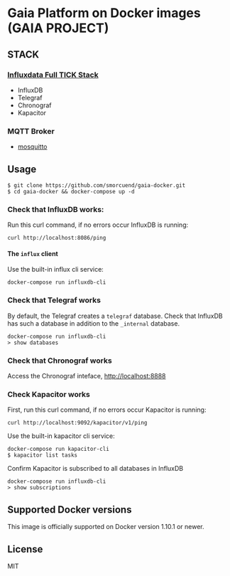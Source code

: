 # Gaia Platform on Docker images (GAIA PROJECT)

## STACK

### [Influxdata Full TICK Stack](https://github.com/influxdata)

* InfluxDB
* Telegraf
* Chronograf
* Kapacitor

### MQTT Broker

* [mosquitto](https://github.com/eclipse/mosquitto)


## Usage

```
$ git clone https://github.com/smorcuend/gaia-docker.git
$ cd gaia-docker && docker-compose up -d
```
### Check that InfluxDB works:

Run this curl command, if no errors occur InfluxDB is running:

    curl http://localhost:8086/ping


#### The `influx` client

Use the built-in influx cli service:

    docker-compose run influxdb-cli

### Check that Telegraf works

By default, the Telegraf creates a `telegraf` database.
Check that InfluxDB has such a database in addition to the `_internal` database.

    docker-compose run influxdb-cli
    > show databases

### Check that Chronograf works

Access the Chronograf inteface, [http://localhost:8888](http://localhost:8888)

### Check Kapacitor works

First, run this curl command, if no errors occur Kapacitor is running:

    curl http://localhost:9092/kapacitor/v1/ping


Use the built-in kapacitor cli service:

    docker-compose run kapacitor-cli
    $ kapacitor list tasks

Confirm Kapacitor is subscribed to all databases in InfluxDB

    docker-compose run influxdb-cli
    > show subscriptions

## Supported Docker versions

This image is officially supported on Docker version 1.10.1 or newer.

## License
MIT
